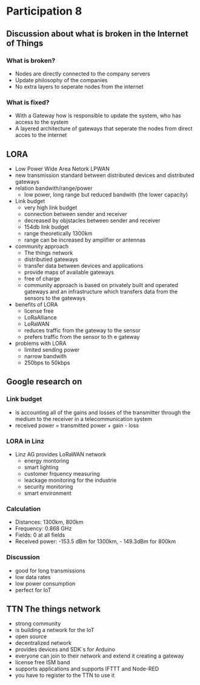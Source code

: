 # Participation 8

## Discussion about what is broken in the Internet of Things

### What is broken?
- Nodes are directly connected to the company servers
- Update philosophy of the companies
- No extra layers to seperate nodes from the internet


### What is fixed?
- With a Gateway how is responsible to update the system, who has access to the system
- A layered architecture of gateways that seperate the nodes from direct 
acces to the internet


## LORA

- Low Power Wide Area Netork LPWAN
- new transmission standard between distributed devices and distributed gateways
- relation bandwith/range/power
	- low power, long range but reduced bandwith (the lower capacity)
- Link budget
    - very high link budget
    - connection between sender and receiver
    - decreased by objstacles between sender and receiver
    - 154db link budget
    - range theoretically 1300km
    - range can be increased by amplifier or antennas
- community approach
    - The things network
    - distributied gateways
    - transfer data between devices and applications
    - provide maps of available gateways
    - free of charge
    - community approach is based on privately built and operated gateways and an 
    infrastructure which transfers data from the sensors to the gateways
- benefits of LORA
    - license free
    - LoRaAlliance
    - LoRaWAN
    - reduces traffic from the gateway to the sensor
    - prefers traffic from the sensor to th e gateway 
- problems with LORA
    - limited sending power 
    - narrow bandwith
    - 250bps to 50kbps
    
## Google research on 
### Link budget
- is accounting all of the gains and losses of the transmitter through the medium to the receiver
    in a telecommunication system
- received power = transmitted power + gain - loss


### LORA in Linz
- Linz AG provides LoRaWAN network
    - energy montoring
    - smart lighting
    - customer frquency measuring
    - leackage monitoring for the industrie
    - security monitoring
    - smart environment
### Calculation
- Distances: 1300km, 800km
- Frequency: 0.868 GHz
- Fields: 0 at all fields
- Received power: -153.5 dBm for 1300km, - 149.3dBm for 800km
 
  
### Discussion
- good for long transmissions
- low data rates
- low power consumption
- perfect for IoT
 
## TTN The things network
- strong community
- is building a network for the IoT
- open source
- decentralized network
- provides devices and SDK´s for Arduino 
- everyone can join to their network and extend it creating a gateway
- license free ISM band
- supports applications and supports IFTTT and Node-RED
- you have to register to the TTN to use it
 